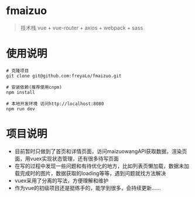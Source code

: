 # fmaizuo
> 技术栈 vue + vue-router + axios + webpack + sass  

# 使用说明
```
# 克隆项目
git clone git@github.com:freyaLo/fmaizuo.git

# 安装依赖(推荐使用cnpm)
npm install

# 本地开发环境 访问http://localhost:8080
npm run dev
```
# 项目说明
* 目前暂时只做到了首页和详情页面，访问maizuowangAPI获取数据，渲染页面，用vuex实现状态管理，还有很多待写页面
* 在写的过程中发现一些问题和有待优化的地方，比如列表页懒加载，数据未加载完成时的图片，数据获取的loading等等，遇到问题就找方法解决
* vuex采用了分离的写法，方便理解和维护
* 作为vue的初级项目还是挺练手的，能学到很多，会持续更新……


